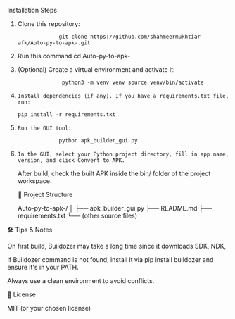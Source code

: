 Installation Steps  

1.
    Clone this repository:     

                    git clone https://github.com/shahmeermukhtiar-afk/Auto-py-to-apk-.git

2. Run this command 
                       cd Auto-py-to-apk-    


3.  (Optional) Create a virtual environment and activate it:


                      python3 -m venv venv source venv/bin/activate

3.     Install dependencies (if any). If you have a requirements.txt file, run:             
           
       pip install -r requirements.txt

4.     Run the GUI tool:

                    python apk_builder_gui.py

5.     In the GUI, select your Python project directory, fill in app name, version, and click Convert to APK.

      After build, check the built APK inside the bin/ folder of the project workspace.


   🧩 Project Structure

   Auto-py-to-apk-/
│
├── apk_builder_gui.py
├── README.md
├── requirements.txt
└── (other source files)


  🛠️ Tips & Notes

 On first build, Buildozer may take a long time since it downloads SDK, NDK,

 
If Buildozer command is not found, install it via pip install buildozer and ensure it's in your PATH.

Always use a clean environment to avoid conflicts.

📜 License

MIT
 (or your chosen license)








